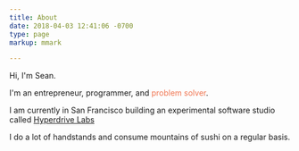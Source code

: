 ```yaml
---
title: About
date: 2018-04-03 12:41:06 -0700
type: page
markup: mmark

---
```

Hi, I'm Sean.

<p><span> I'm an entrepreneur, programmer, and <span style="color: #f07652" id="textslide">problem solver</span></span>.</p>

I am currently in San Francisco building an experimental software studio called [Hyperdrive Labs](http://www.hyperdrivelabs.com)

I do a lot of handstands and consume mountains of sushi on a regular basis.
